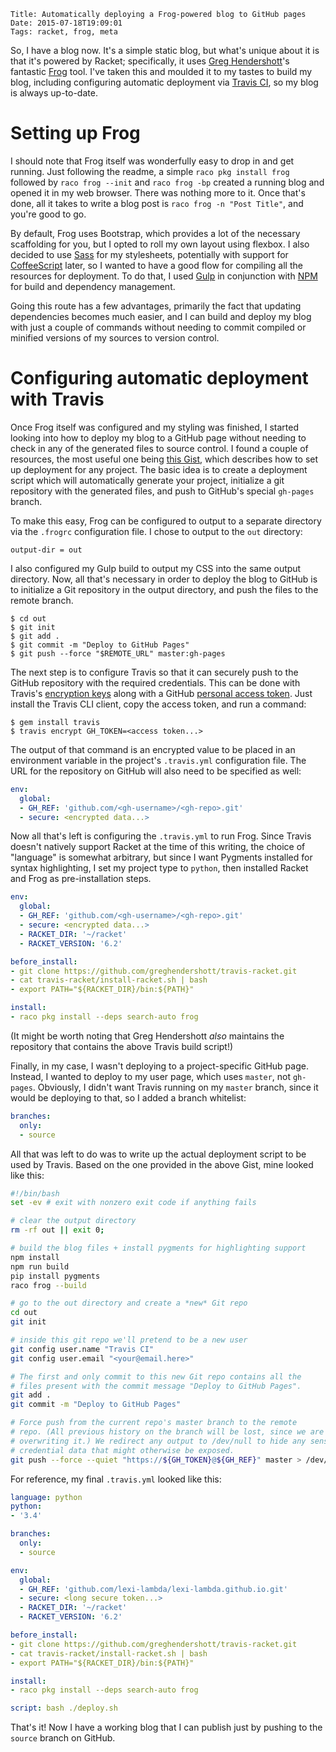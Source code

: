     Title: Automatically deploying a Frog-powered blog to GitHub pages
    Date: 2015-07-18T19:09:01
    Tags: racket, frog, meta

So, I have a blog now. It's a simple static blog, but what's unique about it is that it's powered by Racket; specifically, it uses [Greg Hendershott][greghendershott]'s fantastic [Frog][frog] tool. I've taken this and moulded it to my tastes to build my blog, including configuring automatic deployment via [Travis CI][travis], so my blog is always up-to-date.

<!-- more -->

# Setting up Frog

I should note that Frog itself was wonderfully easy to drop in and get running. Just following the readme, a simple `raco pkg install frog` followed by `raco frog --init` and `raco frog -bp` created a running blog and opened it in my web browser. There was nothing more to it. Once that's done, all it takes to write a blog post is `raco frog -n "Post Title"`, and you're good to go.

By default, Frog uses Bootstrap, which provides a lot of the necessary scaffolding for you, but I opted to roll my own layout using flexbox. I also decided to use [Sass][sass] for my stylesheets, potentially with support for [CoffeeScript][coffeescript] later, so I wanted to have a good flow for compiling all the resources for deployment. To do that, I used [Gulp][gulp] in conjunction with [NPM][npm] for build and dependency management.

Going this route has a few advantages, primarily the fact that updating dependencies becomes much easier, and I can build and deploy my blog with just a couple of commands without needing to commit compiled or minified versions of my sources to version control.

# Configuring automatic deployment with Travis

Once Frog itself was configured and my styling was finished, I started looking into how to deploy my blog to a GitHub page without needing to check in any of the generated files to source control. I found a couple of resources, the most useful one being [this Gist](https://gist.github.com/domenic/ec8b0fc8ab45f39403dd), which describes how to set up deployment for any project. The basic idea is to create a deployment script which will automatically generate your project, initialize a git repository with the generated files, and push to GitHub's special `gh-pages` branch.

To make this easy, Frog can be configured to output to a separate directory via the `.frogrc` configuration file. I chose to output to the `out` directory:

```
output-dir = out
```

I also configured my Gulp build to output my CSS into the same output directory. Now, all that's necessary in order to deploy the blog to GitHub is to initialize a Git repository in the output directory, and push the files to the remote branch.

```
$ cd out
$ git init
$ git add .
$ git commit -m "Deploy to GitHub Pages"
$ git push --force "$REMOTE_URL" master:gh-pages
```

The next step is to configure Travis so that it can securely push to the GitHub repository with the required credentials. This can be done with Travis's [encryption keys][travis-encryption] along with a GitHub [personal access token][github-access-token]. Just install the Travis CLI client, copy the access token, and run a command:

```
$ gem install travis
$ travis encrypt GH_TOKEN=<access token...>
```

The output of that command is an encrypted value to be placed in an environment variable in the project's `.travis.yml` configuration file. The URL for the repository on GitHub will also need to be specified as well:

```yaml
env:
  global:
  - GH_REF: 'github.com/<gh-username>/<gh-repo>.git'
  - secure: <encrypted data...>
```

Now all that's left is configuring the `.travis.yml` to run Frog. Since Travis doesn't natively support Racket at the time of this writing, the choice of "language" is somewhat arbitrary, but since I want Pygments installed for syntax highlighting, I set my project type to `python`, then installed Racket and Frog as pre-installation steps.

```yaml
env:
  global:
  - GH_REF: 'github.com/<gh-username>/<gh-repo>.git'
  - secure: <encrypted data...>
  - RACKET_DIR: '~/racket'
  - RACKET_VERSION: '6.2'

before_install:
- git clone https://github.com/greghendershott/travis-racket.git
- cat travis-racket/install-racket.sh | bash
- export PATH="${RACKET_DIR}/bin:${PATH}"

install:
- raco pkg install --deps search-auto frog
```

(It might be worth noting that Greg Hendershott *also* maintains the repository that contains the above Travis build script!)

Finally, in my case, I wasn't deploying to a project-specific GitHub page. Instead, I wanted to deploy to my user page, which uses `master`, not `gh-pages`. Obviously, I didn't want Travis running on my `master` branch, since it would be deploying to that, so I added a branch whitelist:

```yaml
branches:
  only:
  - source
```

All that was left to do was to write up the actual deployment script to be used by Travis. Based on the one provided in the above Gist, mine looked like this:

```bash
#!/bin/bash
set -ev # exit with nonzero exit code if anything fails

# clear the output directory
rm -rf out || exit 0;

# build the blog files + install pygments for highlighting support
npm install
npm run build
pip install pygments
raco frog --build

# go to the out directory and create a *new* Git repo
cd out
git init

# inside this git repo we'll pretend to be a new user
git config user.name "Travis CI"
git config user.email "<your@email.here>"

# The first and only commit to this new Git repo contains all the
# files present with the commit message "Deploy to GitHub Pages".
git add .
git commit -m "Deploy to GitHub Pages"

# Force push from the current repo's master branch to the remote
# repo. (All previous history on the branch will be lost, since we are
# overwriting it.) We redirect any output to /dev/null to hide any sensitive
# credential data that might otherwise be exposed.
git push --force --quiet "https://${GH_TOKEN}@${GH_REF}" master > /dev/null 2>&1
```

For reference, my final `.travis.yml` looked like this:

```yaml
language: python
python:
- '3.4'

branches:
  only:
  - source

env:
  global:
  - GH_REF: 'github.com/lexi-lambda/lexi-lambda.github.io.git'
  - secure: <long secure token...>
  - RACKET_DIR: '~/racket'
  - RACKET_VERSION: '6.2'

before_install:
- git clone https://github.com/greghendershott/travis-racket.git
- cat travis-racket/install-racket.sh | bash
- export PATH="${RACKET_DIR}/bin:${PATH}"

install:
- raco pkg install --deps search-auto frog

script: bash ./deploy.sh
```

That's it! Now I have a working blog that I can publish just by pushing to the `source` branch on GitHub.

[coffeescript]: http://coffeescript.org
[frog]: https://github.com/greghendershott/frog
[github-access-token]: https://github.com/settings/tokens
[greghendershott]: http://www.greghendershott.com
[gulp]: http://gulpjs.com
[npm]: https://www.npmjs.com
[sass]: http://sass-lang.com
[travis]: https://travis-ci.org
[travis-encryption]: http://docs.travis-ci.com/user/encryption-keys/
